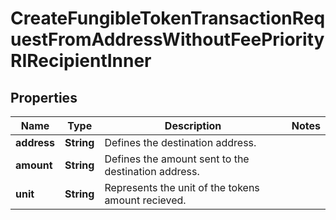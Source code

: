 

# CreateFungibleTokenTransactionRequestFromAddressWithoutFeePriorityRIRecipientInner


## Properties

| Name | Type | Description | Notes |
|------------ | ------------- | ------------- | -------------|
|**address** | **String** | Defines the destination address. |  |
|**amount** | **String** | Defines the amount sent to the destination address. |  |
|**unit** | **String** | Represents the unit of the tokens amount recieved. |  |



